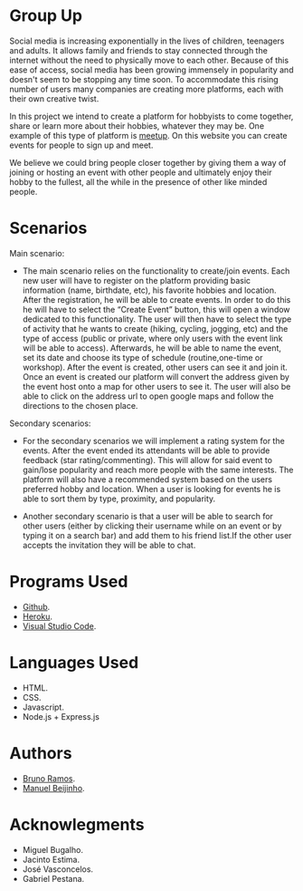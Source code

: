 # Group Up
Social media is increasing exponentially in the lives of children, teenagers and adults. It allows family and friends to stay connected through the internet without the need to physically move to each other. Because of this ease of access, social media has been growing immensely in popularity and doesn't seem to be stopping any time soon. To accommodate this rising number of users many companies are creating more platforms, each with their own creative twist. 

In this project we intend to create a platform for hobbyists to come together, share or learn more about their hobbies, whatever they may be. One example of this type of platform is [meetup](https://www.meetup.com)​. On this website you can create events for people to sign up and meet. 

We believe we could bring people closer together by giving them a way of joining or hosting an event with other people and ultimately enjoy their hobby to the fullest, all the while in the presence of other like minded people.

# Scenarios
Main scenario:
- The main scenario relies on the functionality to create/join events. Each new user will have to register on the platform providing basic information (name, birthdate, etc), his favorite hobbies and location. After the registration, he will be able to create events. In order to do this he will have to select the “Create Event” button, this will open a window dedicated to this functionality. The user will then have to select the type of activity that he wants to create (hiking, cycling, jogging, etc) and the type of access (public or private, where only users with the event link will be able to access). Afterwards, he will be able to name the event, set its date and choose its type of schedule (routine,one-time or workshop). After the event is created, other users can see it and join it. Once an event is created our platform will convert the address given by the event host onto a map for other users to see it. The user will also be able to click on the address url to open google maps and follow the directions to the chosen place.

Secondary scenarios:
- For the secondary scenarios we will implement a rating system for the events. After the event ended its attendants will be able to provide feedback (star rating/commenting). This will allow for said event to gain/lose popularity and reach more people with the same interests. The platform will also have a recommended system based on the users preferred hobby and location.  When a user is looking for events he is able to sort them by type, proximity, and popularity.

- Another secondary scenario is that a user will be able to search for other users (either by clicking their username while on an event or by typing it on a search bar) and add them to his friend list.If the other user accepts the invitation they will be able to chat. 
 
 # Programs Used
- [Github](https://www.github.com).
- [Heroku](https://www.heroku.com).
- [Visual Studio Code](https://code.visualstudio.com).

# Languages Used
- HTML.
- CSS.
- Javascript.
- Node.js + Express.js

 # Authors
- [Bruno Ramos](https://github.com/BacRamos).
- [Manuel Beijinho](https://github.com/manuelbpc).

# Acknowlegments
- Miguel Bugalho.
- Jacinto Estima.
- José Vasconcelos.
- Gabriel Pestana.
